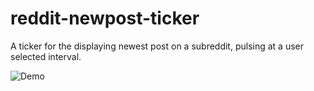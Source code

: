 # reddit-newpost-ticker

A ticker for the displaying newest post on a subreddit, pulsing at a user selected interval.

![Demo](http://i.imgur.com/7zO6QtP.gif)

